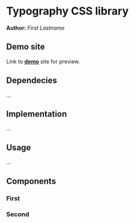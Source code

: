 # Typography CSS library
**Author:** *First Lastname*
## Demo site
Link to **[demo](https://pslib-cz.github.io/2021l4web-typographic-library-OndrejSimek/)** site for preview.
## Dependecies
...
## Implementation
...
## Usage
...
## Components
### First
### Second
